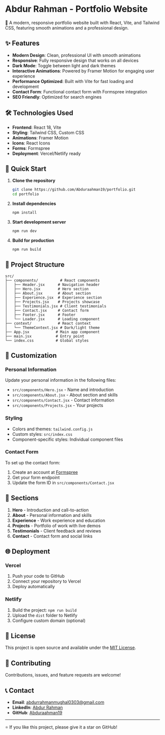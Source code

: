 # Abdur Rahman - Portfolio Website

🚀 A modern, responsive portfolio website built with React, Vite, and Tailwind CSS, featuring smooth animations and a professional design.

## ✨ Features

- **Modern Design**: Clean, professional UI with smooth animations
- **Responsive**: Fully responsive design that works on all devices
- **Dark Mode**: Toggle between light and dark themes
- **Interactive Animations**: Powered by Framer Motion for engaging user experience
- **Performance Optimized**: Built with Vite for fast loading and development
- **Contact Form**: Functional contact form with Formspree integration
- **SEO Friendly**: Optimized for search engines

## 🛠️ Technologies Used

- **Frontend**: React 18, Vite
- **Styling**: Tailwind CSS, Custom CSS
- **Animations**: Framer Motion
- **Icons**: React Icons
- **Forms**: Formspree
- **Deployment**: Vercel/Netlify ready

## 🚀 Quick Start

1. **Clone the repository**
   ```bash
   git clone https://github.com/Abduraahman19/portfolio.git
   cd portfolio
   ```

2. **Install dependencies**
   ```bash
   npm install
   ```

3. **Start development server**
   ```bash
   npm run dev
   ```

4. **Build for production**
   ```bash
   npm run build
   ```

## 📁 Project Structure

```
src/
├── components/          # React components
│   ├── Header.jsx      # Navigation header
│   ├── Hero.jsx        # Hero section
│   ├── About.jsx       # About section
│   ├── Experience.jsx  # Experience section
│   ├── Projects.jsx    # Projects showcase
│   ├── Testimonials.jsx # Client testimonials
│   ├── Contact.jsx     # Contact form
│   ├── Footer.jsx      # Footer
│   └── Loader.jsx      # Loading component
├── context/            # React context
│   └── ThemeContext.jsx # Dark/light theme
├── App.jsx            # Main app component
├── main.jsx           # Entry point
└── index.css          # Global styles
```

## 🎨 Customization

### Personal Information
Update your personal information in the following files:
- `src/components/Hero.jsx` - Name and introduction
- `src/components/About.jsx` - About section and skills
- `src/components/Contact.jsx` - Contact information
- `src/components/Projects.jsx` - Your projects

### Styling
- Colors and themes: `tailwind.config.js`
- Custom styles: `src/index.css`
- Component-specific styles: Individual component files

### Contact Form
To set up the contact form:
1. Create an account at [Formspree](https://formspree.io/)
2. Get your form endpoint
3. Update the form ID in `src/components/Contact.jsx`

## 📱 Sections

1. **Hero** - Introduction and call-to-action
2. **About** - Personal information and skills
3. **Experience** - Work experience and education
4. **Projects** - Portfolio of work with live demos
5. **Testimonials** - Client feedback and reviews
6. **Contact** - Contact form and social links

## 🌐 Deployment

### Vercel
1. Push your code to GitHub
2. Connect your repository to Vercel
3. Deploy automatically

### Netlify
1. Build the project: `npm run build`
2. Upload the `dist` folder to Netlify
3. Configure custom domain (optional)

## 📄 License

This project is open source and available under the [MIT License](LICENSE).

## 🤝 Contributing

Contributions, issues, and feature requests are welcome!

## 📞 Contact

- **Email**: abdurrahmanmughal0303@gmail.com
- **LinkedIn**: [Abdur Rahman](https://www.linkedin.com/in/abdur-rahman-asim/)
- **GitHub**: [Abduraahman19](https://github.com/Abduraahman19)

---

⭐ If you like this project, please give it a star on GitHub!
